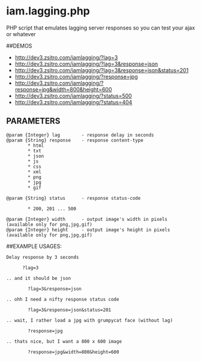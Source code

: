 iam.lagging.php
===============

PHP script that emulates lagging server responses so you can test your ajax or whatever

##DEMOS

 * http://dev3.zsitro.com/iamlagging/?lag=3
 * http://dev3.zsitro.com/iamlagging/?lag=3&response=json
 * http://dev3.zsitro.com/iamlagging/?lag=3&response=json&status=201
 * http://dev3.zsitro.com/iamlagging/?response=jpg
 * http://dev3.zsitro.com/iamlagging/?response=jpg&width=800&height=600
 * http://dev3.zsitro.com/iamlagging/?status=500
 * http://dev3.zsitro.com/iamlagging/?status=404


## PARAMETERS
```
@param {Integer} lag		- response delay in seconds
@param {String} response	- response content-type
		* html
		* txt
		* json
		* js
		* css
		* xml
		* png
		* jpg
		* gif

@param {String} status		- response status-code
 
		* 200, 201 ... 500
 
@param {Integer} width		- output image's width in pixels (available only for png,jpg,gif)
@param {Integer} height		- output image's height in pixels (available only for png,jpg,gif)
```

##EXAMPLE USAGES:

```
Delay response by 3 seconds

	  ?lag=3

.. and it should be json

		?lag=3&response=json

.. ohh I need a nifty response status code

		?lag=3&response=json&status=201

.. wait, I rather load a jpg with grumpycat face (without lag)

		?response=jpg

.. thats nice, but I want a 800 x 600 image

		?response=jpg&width=800&height=600
```
